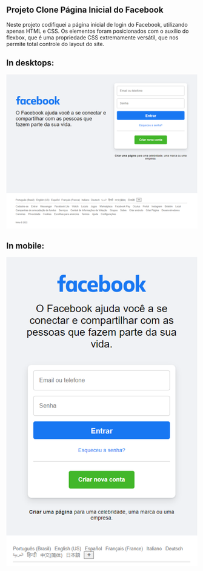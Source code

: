 ## Projeto Clone Página Inicial do Facebook
Neste projeto codifiquei a página inicial de login do Facebook, utilizando apenas HTML e CSS.
Os elementos foram posicionados com o auxílio do flexbox, que é uma propriedade CSS extremamente versátil, que nos permite total controle do layout do site.
## In desktops:
![enter image description here](https://github.com/josiasdevweb/facebook-login-clone/blob/main/assets/desktop.png?raw=true)
## In mobile:
![enter image description here](https://github.com/josiasdevweb/facebook-login-clone/blob/main/assets/mobile.png?raw=true)
